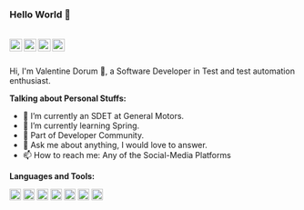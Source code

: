 ### Hello World 👋

<br/>

<a href="https://facebook.com/pomidorum">
  <img align="left" alt="Valentine Dorum | Facebook" width="22px" src="https://cdn.jsdelivr.net/npm/simple-icons@v3/icons/facebook.svg" />
</a>
<a href="https://www.linkedin.com/in/pomidorum/">
  <img align="left" alt="Valentine Dorum | LinkedIn" width="22px" src="https://cdn.jsdelivr.net/npm/simple-icons@v3/icons/linkedin.svg" />
</a>
<a href="https://www.instagram.com/pomidorum/">
  <img align="left" alt="Valentine Dorum | Instagram" width="22px" src="https://cdn.jsdelivr.net/npm/simple-icons@v3/icons/instagram.svg" />
</a>
<a href="https://twitter.com/pomidorum">
  <img align="left" alt="Valentine Dorum | Twitter" width="22px" src="https://cdn.jsdelivr.net/npm/simple-icons@v3/icons/twitter.svg" />
</a>
<br/>
<br/>

Hi, I'm Valentine Dorum 🙌, a Software Developer in Test and test automation enthusiast.

**Talking about Personal Stuffs:**

- 🔭 I’m currently an SDET at General Motors.
- 🌱 I’m currently learning Spring.
- 👯 Part of Developer Community.
- 💬 Ask me about anything, I would love to answer.
- 📫 How to reach me: Any of the Social-Media Platforms

**Languages and Tools:**

<code><img height="20" src="https://cdn.jsdelivr.net/npm/simple-icons@v3/icons/java.svg"></code>
<code><img height="20" src="https://cdn.jsdelivr.net/npm/simple-icons@v3/icons/python.svg"></code>
<code><img height="20" src="https://cdn.jsdelivr.net/npm/simple-icons@v3/icons/javascript.svg"></code>
<code><img height="20" src="https://cdn.jsdelivr.net/npm/simple-icons@v3/icons/git.svg"></code>
<code><img height="20" src="https://cdn.jsdelivr.net/npm/simple-icons@v3/icons/microsoftazure.svg"></code>
<code><img height="20" src="https://cdn.jsdelivr.net/npm/simple-icons@v3/icons/jenkins.svg"></code>
<code><img height="20" src="https://cdn.jsdelivr.net/npm/simple-icons@v3/icons/githubactions.svg"></code>
